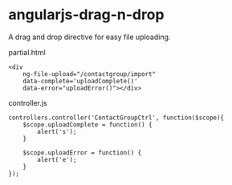 angularjs-drag-n-drop
=====================

A drag and drop directive for easy file uploading.

partial.html

    <div
  		ng-file-upload="/contactgroup/import"
  		data-complete='uploadComplete()'
  		data-error="uploadError()"></div>

controller.js

    controllers.controller('ContactGroupCtrl', function($scope){
    	$scope.uploadComplete = function() {
    		alert('s');
    	}
    
    	$scope.uploadError = function() {
    		alert('e');
    	}
    });
